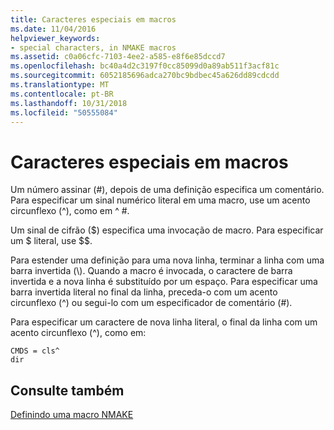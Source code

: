 ```yaml
---
title: Caracteres especiais em macros
ms.date: 11/04/2016
helpviewer_keywords:
- special characters, in NMAKE macros
ms.assetid: c0a06cfc-7103-4ee2-a585-e8f6e85dccd7
ms.openlocfilehash: bc40a4d2c3197f0cc85099d0a89ab511f3acf81c
ms.sourcegitcommit: 6052185696adca270bc9bdbec45a626dd89cdcdd
ms.translationtype: MT
ms.contentlocale: pt-BR
ms.lasthandoff: 10/31/2018
ms.locfileid: "50555084"
---
```

# <a name="special-characters-in-macros"></a>Caracteres especiais em macros

Um número assinar (#), depois de uma definição especifica um comentário. Para especificar um sinal numérico literal em uma macro, use um acento circunflexo (^), como em ^ #.

Um sinal de cifrão ($) especifica uma invocação de macro. Para especificar um $ literal, use $$.

Para estender uma definição para uma nova linha, terminar a linha com uma barra invertida (\\). Quando a macro é invocada, o caractere de barra invertida e a nova linha é substituído por um espaço. Para especificar uma barra invertida literal no final da linha, preceda-o com um acento circunflexo (^) ou segui-lo com um especificador de comentário (#).

Para especificar um caractere de nova linha literal, o final da linha com um acento circunflexo (^), como em:

```
CMDS = cls^
dir
```

## <a name="see-also"></a>Consulte também

[Definindo uma macro NMAKE](../build/defining-an-nmake-macro.md)